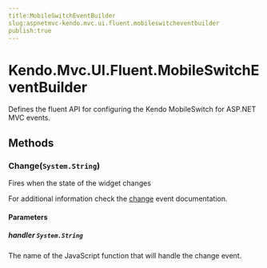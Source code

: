 ```yaml
---
title:MobileSwitchEventBuilder
slug:aspnetmvc-kendo.mvc.ui.fluent.mobileswitcheventbuilder
publish:true
---
```


# Kendo.Mvc.UI.Fluent.MobileSwitchEventBuilder
Defines the fluent API for configuring the Kendo MobileSwitch for ASP.NET MVC events.



## Methods

### Change(`System.String`)
Fires when the state of the widget changes

For additional information check the [change](/kendo-ui/api/web/mobileswitch#events-change) event documentation.


#### Parameters

##### handler `System.String`
The name of the JavaScript function that will handle the change event.






